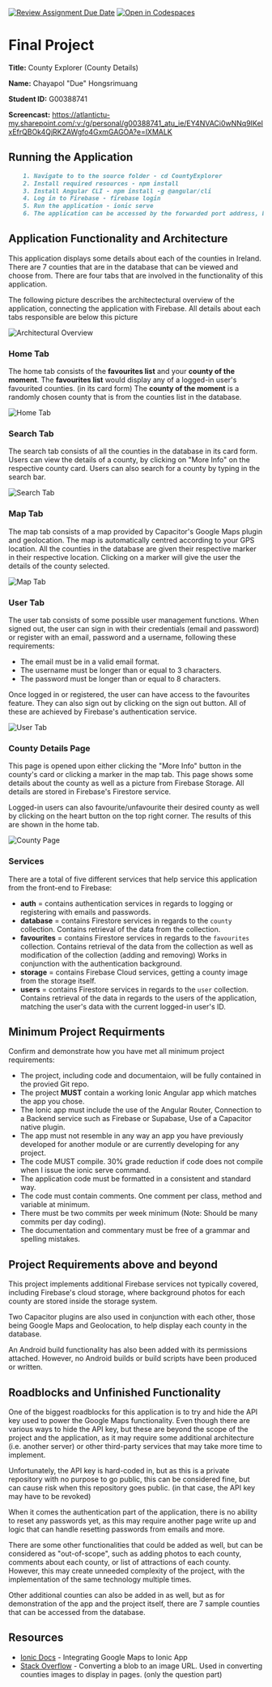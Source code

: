 [![Review Assignment Due Date](https://classroom.github.com/assets/deadline-readme-button-24ddc0f5d75046c5622901739e7c5dd533143b0c8e959d652212380cedb1ea36.svg)](https://classroom.github.com/a/HTlAZVnP)
[![Open in Codespaces](https://classroom.github.com/assets/launch-codespace-7f7980b617ed060a017424585567c406b6ee15c891e84e1186181d67ecf80aa0.svg)](https://classroom.github.com/open-in-codespaces?assignment_repo_id=12999396)
# Final Project

**Title:** County Explorer (County Details)

**Name:** Chayapol "Due" Hongsrimuang

**Student ID:** G00388741

**Screencast:** https://atlantictu-my.sharepoint.com/:v:/g/personal/g00388741_atu_ie/EY4NVACi0wNNq9IKeIxEfrQBOk4QjRKZAWgfo4GxmGAGOA?e=lXMALK

## Running the Application

```MARKDOWN
    1. Navigate to to the source folder - cd CountyExplorer
    2. Install required resources - npm install
    3. Install Angular CLI - npm install -g @angular/cli
    4. Log in to Firebase - firebase login
    5. Run the application - ionic serve
    6. The application can be accessed by the forwarded port address, both in phone's browser or main browser.
```

## Application Functionality and Architecture

This application displays some details about each of the counties in Ireland. There are 7 counties that are in the database that can be viewed and choose from. There are four tabs that are involved in the functionality of this application.

The following picture describes the architectectural overview of the application, connecting the application with Firebase. All details about each tabs responsible are below this picture

![Architectural Overview](screenshots/diagram.png)

### Home Tab
The home tab consists of the **favourites list** and your **county of the moment**. The **favourites list** would display any of a logged-in user's favourited counties. (in its card form) The **county of the moment** is a randomly chosen county that is from the counties list in the database.

![Home Tab](screenshots/tab-home.png)

### Search Tab
The search tab consists of all the counties in the database in its card form. Users can view the details of a county, by clicking on "More Info" on the respective county card. Users can also search for a county by typing in the search bar.

![Search Tab](screenshots/tab-search.png)

### Map Tab
The map tab consists of a map provided by Capacitor's Google Maps plugin and geolocation. The map is automatically centred according to your GPS location. All the counties in the database are given their respective marker in their respective location. Clicking on a marker will give the user the details of the county selected.

![Map Tab](screenshots/tab-map.png)

### User Tab
The user tab consists of some possible user management functions. When signed out, the user can sign in with their credentials (email and password) or register with an email, password and a username, following these requirements:
* The email must be in a valid email format. 
* The username must be longer than or equal to 3 characters.
* The password must be longer than or equal to 8 characters.

Once logged in or registered, the user can have access to the favourites feature. They can also sign out by clicking on the sign out button. All of these are achieved by Firebase's authentication service.

![User Tab](screenshots/tab-user.png)

### County Details Page
This page is opened upon either clicking the "More Info" button in the county's card or clicking a marker in the map tab. This page shows some details about the county as well as a picture from Firebase Storage. All details are stored in Firebase's Firestore service.

Logged-in users can also favourite/unfavourite their desired county as well by clicking on the heart button on the top right corner. The results of this are shown in the home tab.

![County Page](screenshots/county-details.png)

### Services
There are a total of five different services that help service this application from the front-end to Firebase:
* **auth** = contains authentication services in regards to logging or registering with emails and passwords.
* **database** = contains Firestore services in regards to the ```county``` collection. Contains retrieval of the data from the collection.
* **favourites** = contains Firestore services in regards to the ```favourites``` collection. Contains retrieval of the data from the collection as well as modification of the collection (adding and removing) Works in conjunction with the authentication background.
* **storage** = contains Firebase Cloud services, getting a county image from the storage itself.
* **users** = contains Firestore services in regards to the ```user``` collection. Contains retrieval of the data in regards to the users of the application, matching the user's data with the current logged-in user's ID.

## Minimum Project Requirments

Confirm and demonstrate how you have met all minimum project requirements:

* The project, including code and documentaion, will be fully contained in the provied Git repo.
* The project **MUST** contain a working Ionic Angular app which matches the app you chose.
* The Ionic app must include the use of the Angular Router, Connection to a Backend service such as Firebase or Supabase, Use of a Capacitor native plugin.
* The app must not resemble in any way an app you have previously developed for another module or are currently developing for any project. 
* The code MUST compile. 30% grade reduction if code does not compile when I issue the ionic serve command. 
* The application code must be formatted in a consistent and standard way.
* The code must contain comments. One comment per class, method and variable at minimum.
* There must be two commits per week minimum (Note: Should be many commits per day coding).
* The documentation and commentary must be free of a grammar and spelling mistakes.

## Project Requirements above and beyond

This project implements additional Firebase services not typically covered, including Firebase's cloud storage, where background photos for each county are stored inside the storage system. 

Two Capacitor plugins are also used in conjunction with each other, those being Google Maps and Geolocation, to help display each county in the database. 

An Android build functionality has also been added with its permissions attached. However, no Android builds or build scripts have been produced or written.

## Roadblocks and Unfinished Functionality

One of the biggest roadblocks for this application is to try and hide the API key used to power the Google Maps functionality. Even though there are various ways to hide the API key, but these are beyond the scope of the project and the application, as it may require some additional architecture (i.e. another server) or other third-party services that may take more time to implement. 

Unfortunately, the API key is hard-coded in, but as this is a private repository with no purpose to go public, this can be considered fine, but can cause risk when this repository goes public. (in that case, the API key may have to be revoked)

When it comes the authentication part of the application, there is no ability to reset any passwords yet, as this may require another page write up and logic that can handle resetting passwords from emails and more.

There are some other functionalities that could be added as well, but can be considered as "out-of-scope", such as adding photos to each county, comments about each county, or list of attractions of each county. However, this may create unneeded complexity of the project, with the implementation of the same technology multiple times.

Other additional counties can also be added in as well, but as for demonstration of the app and the project itself, there are 7 sample counties that can be accessed from the database.

## Resources

* [Ionic Docs](https://ionicframework.com/docs/ja/v6/native/google-maps) - Integrating Google Maps to Ionic App
* [Stack Overflow](https://stackoverflow.com/questions/23150333/html5-javascript-dataurl-to-blob-blob-to-dataurl) - Converting a blob to an image URL. Used in converting counties images to display in pages. (only the question part)